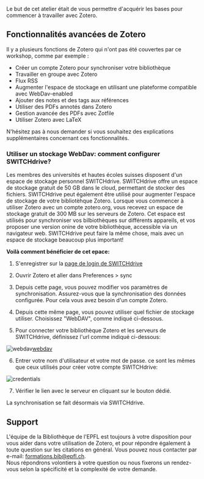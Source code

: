 Le but de cet atelier était de vous permettre d'acquérir les bases pour commencer à travailler avec Zotero.

## Fonctionnalités avancées de Zotero

Il y a plusieurs fonctions de Zotero qui n'ont pas été couvertes par ce workshop, comme par exemple : 

- Créer un compte Zotero pour synchroniser votre bibliothèque
- Travailler en groupe avec Zotero
- Flux RSS
- Augmenter l'espace de stockage en utilisant une plateforme compatible avec WebDav-enabled
- Ajouter des notes et des tags aux références
- Utiliser des PDFs annotés dans Zotero
- Gestion avancée des PDFs avec Zotfile
- Utiliser Zotero avec LaTeX

N'hésitez pas à nous demander si vous souhaitez des explications supplémentaires concernant ces fonctionnalités.

### Utiliser un stockage WebDav: comment configurer SWITCHdrive?
Les membres des universités et hautes écoles suisses disposent d'un espace de stockage personnel SWITCHdrive. SWITCHdrive offre un espace de stockage gratuit de 50 GB dans le cloud, permettant de stocker des fichiers. SWITCHdrive peut également être utilisé pour augmenter l'espace de stockage de votre bibliotèhque Zotero. 
Lorsque vous commencer à utiliser Zotero avec un compte zotero.org, vous recevez un espace de stockage gratuit de 300 MB sur les serveurs de Zotero. Cet espace est utilisés pour synchroniser vos bilbiothèques sur différents appareils, et vos proposer une version onine de votre bibliothèque, accessible via un navigateur web. 
SWITCHdrive peut faire la même chose, mais avec un espace de stockage beaucoup plus important!

**Voilà comment bénéficier de cet epace:**

1. S'enregistrer sur la [page de login de SWITCHdrive](https://eduid.ch/web/registration/method/?target=https%3A%2F%2Flogin.eduid.ch%2Fidp%2Fprofile%2FSAML2%2FUnsolicited%2FSSO%3FproviderId%3Dhttps%253A%252F%252Fcloud-id.switch.ch%252Fshibboleth%26target%3Dhttps%253A%252F%252Fcloud-id.switch.ch%252Fregister%252Fdrive)

2. Ouvrir Zotero et aller dans Preferences > sync

3. Depuis cette page, vous pouvez modifier vos paramètres de synchronisation. Assurez-vous que la synchronisation des données configurée. Pour cela vous avez besoin d'un compte Zotero.

4. Depuis cette même page, vous pouvez utiliser quel fichier de stockage utiliser. Choisissez "WebDAV", comme indiqué ci-dessous. 

5. Pour connecter votre bibliothèque Zotero et  les serveurs de SWITCHdrive, définissez l'url comme indiqué ci-dessous: 
  
![webdav](../img/sync_webdav.PNG)[webdav](./img/sync_webdav.PNG)
  
6. Entrer votre nom d'utilisateur et votre mot de passe. ce sont les mêmes que ceux utilisés pour créer votre compte SWITCHdrive: 

  
![credentials](../img/sync_credentials.PNG)

7. Vérifier le lien avec le serveur en cliquant sur le bouton dédié. 

La synchronisation se fait désormais via SWITCHdrive. 

## Support
L'équipe de la Bibliothèque de l'EPFL est toujours à votre disposition pour vous aider dans votre utilisation de Zotero, et pour répondre également à toute question sur les citations en général.
Vous pouvez nous contacter par e-mail: [formations.bib@epfl.ch](mailto:formations.bib@epfl.ch).   
Nous répondrons volontiers à votre question ou nous fixerons un rendez-vous selon la spécificité et la complexité de votre demande.

